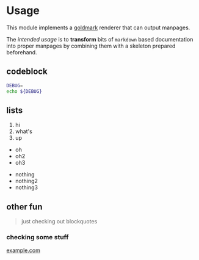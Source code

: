 # Usage

This module implements a [goldmark](https://github.com/yuin/goldmark) renderer
that can output manpages.

The _intended usage_ is to **transform** bits of `markdown` based documentation
into proper manpages by combining them with a skeleton prepared beforehand.

## codeblock

```sh
DEBUG=
echo ${DEBUG}
```

## lists

1. hi
2. what's
3. up

- oh
- oh2
- oh3

* nothing
* nothing2
* nothing3

## other fun

> just checking out
> blockquotes

### checking some stuff

[example.com][ex]

[ex]: https://example.com
